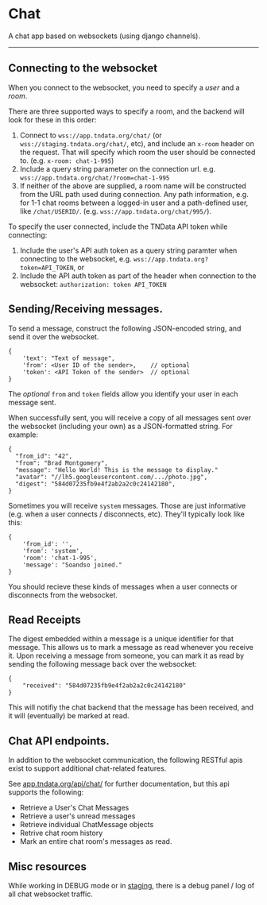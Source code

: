 Chat
====

A chat app based on websockets (using django channels).

----

## Connecting to the websocket

When you connect to the websocket, you need to specify a *user* and a *room*.

There are three supported ways to specify a room, and the backend will look
for these in this order:

1. Connect to `wss://app.tndata.org/chat/`
   (or `wss://staging.tndata.org/chat/`, etc), and include an `x-room` header
   on the request. That will specify which room the user should be connected to.
   (e.g. `x-room: chat-1-995`)
2. Include a query string parameter on the connection url. e.g.
   `wss://app.tndata.org/chat/?room=chat-1-995`
3. If neither of the above are supplied, a room name will be constructed from
   the URL path used during connection. Any path information, e.g. for 1-1 chat
   rooms between a logged-in user and a path-defined user, like `/chat/USERID/`.
   (e.g. `wss://app.tndata.org/chat/995/`).

To specify the user connected, include the TNData API token while connecting:

1. Include the user's API auth token as a query string paramter when connecting
   to the websocket, e.g. `wss://app.tndata.org?token=API_TOKEN`, or
2. Include the API auth token as part of the header when connection to the
   websocket: `authorization: token API_TOKEN`


## Sending/Receiving messages.

To send a message, construct the following JSON-encoded string, and send it
over the websocket.

    {
        'text': "Text of message",
        'from': <User ID of the sender>,    // optional
        'token': <API Token of the sender>  // optional
    }

The *optional* `from` and `token` fields allow you identify your user in
each message sent.

When successfully sent, you will receive a copy of all messages sent over
the websocket (including your own) as a JSON-formatted string. For example:

    {
      "from_id": "42",
      "from": "Brad Montgomery",
      "message": "Hello World! This is the message to display."
      "avatar": "//lh5.googleusercontent.com/.../photo.jpg",
      "digest": "584d07235fb9e4f2ab2a2c0c24142180",
    }

Sometimes you will receive `system` messages. Those are just informative (e.g.
when a user connects / disconnects, etc). They'll typically look like this:

    {
        'from_id': '',
        'from': 'system',
        'room': 'chat-1-995',
        'message': "Soandso joined."
    }

You should recieve these kinds of messages when a user connects or disconnects
from the websocket.


## Read Receipts

The digest embedded within a message is a unique identifier for that message.
This allows us to mark a message as read whenever you receive it. Upon
receiving a message from someone, you can mark it as read by sending the
following message back over the websocket:

    {
        "received": "584d07235fb9e4f2ab2a2c0c24142180"
    }

This will notifiy the chat backend that the message has been received, and it
will (eventually) be marked at read.


## Chat API endpoints.

In addition to the websocket communication, the following RESTful apis exist
to support additional chat-related features.

See [app.tndata.org/api/chat/](https://app.tndata.org/api/chat/) for further
documentation, but this api supports the following:

- Retrieve a User's Chat Messages
- Retrieve a user's unread messages
- Retrieve individual ChatMessage objects
- Retrive chat room history
- Mark an entire chat room's messages as read.

## Misc resources

While working in DEBUG mode or in [staging](https://app.tndata.org/chat/debub/),
there is a debug panel / log of all chat websocket traffic.

